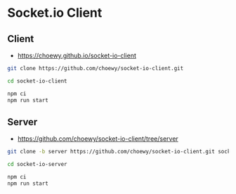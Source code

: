 # Socket.io Client

## Client

- https://choewy.github.io/socket-io-client

```bash
git clone https://github.com/choewy/socket-io-client.git

cd socket-io-client

npm ci
npm run start
```

## Server

- https://github.com/choewy/socket-io-client/tree/server

```bash
git clone -b server https://github.com/choewy/socket-io-client.git socket-io-server

cd socket-io-server

npm ci
npm run start
```
